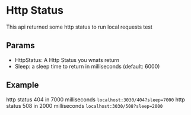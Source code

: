 # Http Status

This api returned some http status to run local requests test

## Params
- HttpStatus: A Http Status you wnats return
- Sleep: a sleep time to return in milliseconds (default: 6000)

## Example
http status 404 in 7000 milliseconds `localhost:3030/404?sleep=7000`
http status 508 in 2000 milliseconds `localhost:3030/508?sleep=2000`
